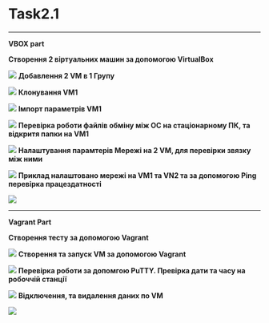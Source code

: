 # Task2.1
***
__VBOX part__

__Створення 2 віртуальних машин за допомогою VirtualBox__

![](images/Vbox/1.jpg)
__Добавлення 2 VM в 1 Групу__

![](images/Vbox/2.jpg)
__Клонування VM1__

![](images/Vbox/3.jpg)
__Імпорт параметрів VM1__

![](images/Vbox/4.jpg)
__Перевірка роботи файлів обміну між ОС на стаціонарному ПК, та відкритя папки на VM1__

![](images/Vbox/5.jpg)
__Налаштування парамтерів Мережі на 2 VM, для перевірки звязку між ними__

![](images/Vbox/6.jpg)
__Приклад налаштовано мережі на VM1 та VN2 та за допомогою Ping перевірка працездатності__

![](images/Vbox/7.jpg)

***
__Vagrant Part__

__Створення тесту за допомогою Vagrant__ 

![](images/Vagrant/1.jpg)
__Створення та запуск VM за допомогою Vagrant__

![](images/Vagrant/2.jpg)
__Перевірка роботи за допомгою PuTTY. Превірка дати та часу на робоччій станції__

![](images/Vagrant/3.jpg)
__Відключення, та видалення даних по VM__

![](images/Vagrant/4.jpg)